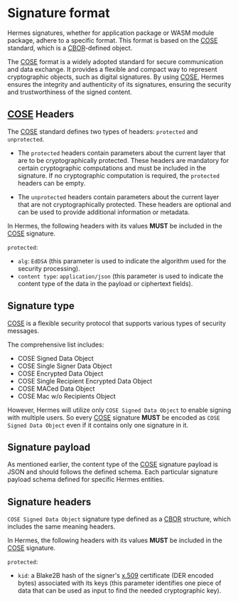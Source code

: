 # Signature format

Hermes signatures, whether for application package or WASM module package, adhere to a specific format.
This format is based on the [COSE] standard, which is a [CBOR]-defined object.

The [COSE] format is a widely adopted standard for secure communication and data exchange.
It provides a flexible and compact way to represent cryptographic objects,
such as digital signatures.
By using [COSE], Hermes ensures the integrity and authenticity of its signatures,
ensuring the security and trustworthiness of the signed content.

## [COSE] Headers

The [COSE] standard defines two types of headers: `protected` and `unprotected`.

* The `protected` headers contain parameters about the current layer
  that are to be cryptographically protected.
  These headers are mandatory for certain cryptographic computations and must be included in the signature.
  If no cryptographic computation is required, the `protected` headers can be empty.

* The `unprotected` headers contain parameters about the current layer
  that are not cryptographically protected.
  These headers are optional and can be used to provide additional information or metadata.

In Hermes, the following headers with its values **MUST** be included in the [COSE] signature.

`protected`:

* `alg`: `EdDSA`
  (this parameter is used to indicate the algorithm used for the security processing).
* `content type`: `application/json`
  (this parameter is used to indicate the content type of the data in the payload or ciphertext fields).

## Signature type

[COSE] is a flexible security protocol that supports various types of security messages.

The comprehensive list includes:

* COSE Signed Data Object
* COSE Single Signer Data Object
* COSE Encrypted Data Object
* COSE Single Recipient Encrypted Data Object
* COSE MACed Data Object
* COSE Mac w/o Recipients Object

However, Hermes will utilize only `COSE Signed Data Object` to enable signing with multiple users.
So every [COSE] signature **MUST** be encoded as `COSE Signed Data Object`
even if it contains only one signature in it.

## Signature payload

As mentioned earlier, the content type of the [COSE] signature payload is JSON
and should follows the defined schema.
Each particular signature payload schema defined for specific Hermes entities.

## Signature headers

`COSE Signed Data Object` signature type defined as a [CBOR] structure,
which includes the same meaning headers.

In Hermes, the following headers with its values **MUST** be included in the [COSE] signature.

`protected`:

* `kid`: a Blake2B hash of the signer's [x.509] certificate (DER encoded bytes) associated with its keys
  (this parameter identifies one piece of data
  that can be used as input to find the needed cryptographic key).

[COSE]: https://datatracker.ietf.org/doc/html/rfc8152
[CBOR]: https://datatracker.ietf.org/doc/html/rfc8949
[x.509]: https://en.wikipedia.org/wiki/X.509
